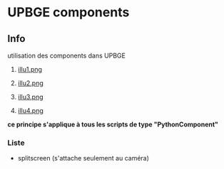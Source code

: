 # UPBGE components

## Info

utilisation des components dans UPBGE

1) [illu1.png](illustration/illu1.png)

2) [illu2.png](illustration/illu2.png)

3) [illu3.png](illustration/illu3.png)

4) [illu4.png](illustration/illu4.png)

**ce principe s'applique à tous les scripts de type "PythonComponent"**

### Liste

- splitscreen (s'attache seulement au caméra)
